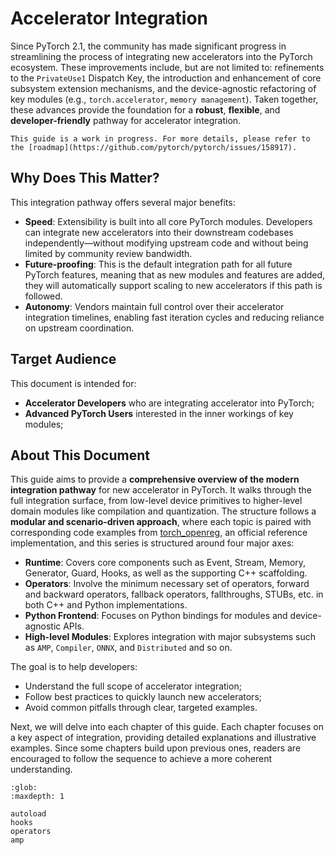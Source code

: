 # Accelerator Integration

Since PyTorch 2.1, the community has made significant progress in streamlining the process of integrating new accelerators into the PyTorch ecosystem. These improvements include, but are not limited to: refinements to the `PrivateUse1` Dispatch Key, the introduction and enhancement of core subsystem extension mechanisms, and the device-agnostic refactoring of key modules (e.g., `torch.accelerator`, `memory management`). Taken together, these advances provide the foundation for a **robust**, **flexible**, and **developer-friendly** pathway for accelerator integration.

```{note}
This guide is a work in progress. For more details, please refer to the [roadmap](https://github.com/pytorch/pytorch/issues/158917).
```

## Why Does This Matter?

This integration pathway offers several major benefits:

* **Speed**: Extensibility is built into all core PyTorch modules. Developers can integrate new accelerators into their downstream codebases independently—without modifying upstream code and without being limited by community review bandwidth.
* **Future-proofing**: This is the default integration path for all future PyTorch features, meaning that as new modules and features are added, they will automatically support scaling to new accelerators if this path is followed.
* **Autonomy**: Vendors maintain full control over their accelerator integration timelines, enabling fast iteration cycles and reducing reliance on upstream coordination.

## Target Audience

This document is intended for:

* **Accelerator Developers** who are integrating accelerator into PyTorch;
* **Advanced PyTorch Users** interested in the inner workings of key modules;

## About This Document

This guide aims to provide a **comprehensive overview of the modern integration pathway** for new accelerator in PyTorch. It walks through the full integration surface, from low-level device primitives to higher-level domain modules like compilation and quantization. The structure follows a **modular and scenario-driven approach**, where each topic is paired with corresponding code examples from [torch_openreg][OpenReg URL], an official reference implementation, and this series is structured around four major axes:

* **Runtime**: Covers core components such as Event, Stream, Memory, Generator, Guard, Hooks, as well as the supporting C++ scaffolding.
* **Operators**: Involve the minimum necessary set of operators, forward and backward operators, fallback operators, fallthroughs, STUBs, etc. in both C++ and Python implementations.
* **Python Frontend**: Focuses on Python bindings for modules and device-agnostic APIs.
* **High-level Modules**: Explores integration with major subsystems such as `AMP`, `Compiler`, `ONNX`, and `Distributed` and so on.

The goal is to help developers:

* Understand the full scope of accelerator integration;
* Follow best practices to quickly launch new accelerators;
* Avoid common pitfalls through clear, targeted examples.

Next, we will delve into each chapter of this guide. Each chapter focuses on a key aspect of integration, providing detailed explanations and illustrative examples. Since some chapters build upon previous ones, readers are encouraged to follow the sequence to achieve a more coherent understanding.

```{toctree}
:glob:
:maxdepth: 1

autoload
hooks
operators
amp
```

[OpenReg URL]: https://github.com/pytorch/pytorch/tree/main/test/cpp_extensions/open_registration_extension/torch_openreg "OpenReg URL"
